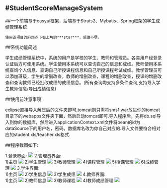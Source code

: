 #StudentScoreManageSystem
---
   
##一个前端基于easyui框架，后端基于Struts2、Mybatis、Spring框架的学生成绩管理系统

	使用该项目的麻烦点下右上角的***star***，感激不尽。
##系统功能简述  

学生成绩管理系统中，系统的用户是学校的学生、教师和管理员。各类用户经登录认证后方可使用系统。学生使用本系统可以查询自己的信息和成绩。教师使用本系统查询个人信息、查询自己所授课程信息和自己所授课程考试成绩。教学管理员可以添加班级，学生的增删改查，教师的增删改查，课程的增删改查，授课的增删改查和查询教师已经批改成绩的成绩信息。(所有查询均支持多条件查询,支持导入学生教师信息/导出成绩信息)   

##使用前注意事项  

eclipse直接导入解压后的文件夹即可,tomcat则只需将sms1.war放进你的tomcat目录下的webapps文件夹下面，然后启动tomcat即可.导入程序后，先将db.sql导入到你的数据库，然后进入applicationContext.xml文件将bean的id为dataSource下的用户名，密码，数据库名改为你自己对应的.导入文件要符合相对应的student.xls/teacher.xls格式.   

##程序截图如下:  

1.登录界面:
![](https://i.imgur.com/v7aBMNG.png)
2.管理员界面:  
1)主页
![](https://i.imgur.com/8D6U2UY.png)
2)学生管理
![](https://i.imgur.com/Z21nBzz.png)
3)教师管理
![](https://i.imgur.com/tcWjWjK.png)
4)课程管理
![](https://i.imgur.com/wLpnbHj.png)
5)授课管理
![](https://i.imgur.com/0NzJaKp.png)
6)成绩管理
![](https://i.imgur.com/2NePabE.png)
3.学生界面:  
1)主页
![](https://i.imgur.com/tAsk7R6.png)
2)学生信息
![](https://i.imgur.com/wEeWSNG.png)
3)学生成绩
![](https://i.imgur.com/1WBy2BL.png)
4.教师界面:  
1)主页
![](https://i.imgur.com/vd9Eat9.png)
2)教师信息
![](https://i.imgur.com/jIBgf0H.png)
3)教师课程
![](https://i.imgur.com/tryxlRh.png)
4)教师成绩管理
![](https://i.imgur.com/RdL8000.png)
